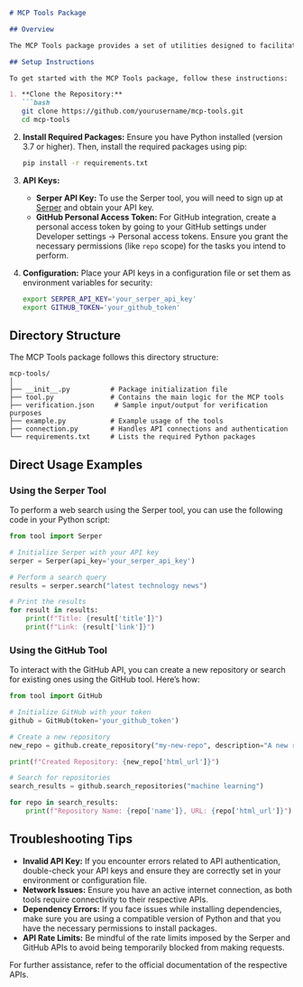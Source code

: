 ```markdown
# MCP Tools Package

## Overview

The MCP Tools package provides a set of utilities designed to facilitate integration with various APIs. This package currently includes two tools: **Serper** and **GitHub**. The Serper tool enables users to perform web searches and content scraping through the Serper API, while the GitHub tool allows users to interact with the GitHub API for repository management tasks. This package aims to simplify the process of retrieving information and managing GitHub repositories programmatically.

## Setup Instructions

To get started with the MCP Tools package, follow these instructions:

1. **Clone the Repository:**
   ```bash
   git clone https://github.com/yourusername/mcp-tools.git
   cd mcp-tools
   ```

2. **Install Required Packages:**
   Ensure you have Python installed (version 3.7 or higher). Then, install the required packages using pip:
   ```bash
   pip install -r requirements.txt
   ```

3. **API Keys:**
   - **Serper API Key:** To use the Serper tool, you will need to sign up at [Serper](https://serper.dev/) and obtain your API key. 
   - **GitHub Personal Access Token:** For GitHub integration, create a personal access token by going to your GitHub settings under Developer settings -> Personal access tokens. Ensure you grant the necessary permissions (like `repo` scope) for the tasks you intend to perform.

4. **Configuration:**
   Place your API keys in a configuration file or set them as environment variables for security:
   ```bash
   export SERPER_API_KEY='your_serper_api_key'
   export GITHUB_TOKEN='your_github_token'
   ```

## Directory Structure

The MCP Tools package follows this directory structure:

```
mcp-tools/
│
├── __init__.py          # Package initialization file
├── tool.py              # Contains the main logic for the MCP tools
├── verification.json     # Sample input/output for verification purposes
├── example.py           # Example usage of the tools
├── connection.py        # Handles API connections and authentication
└── requirements.txt     # Lists the required Python packages
```

## Direct Usage Examples

### Using the Serper Tool

To perform a web search using the Serper tool, you can use the following code in your Python script:

```python
from tool import Serper

# Initialize Serper with your API key
serper = Serper(api_key='your_serper_api_key')

# Perform a search query
results = serper.search("latest technology news")

# Print the results
for result in results:
    print(f"Title: {result['title']}")
    print(f"Link: {result['link']}")
```

### Using the GitHub Tool

To interact with the GitHub API, you can create a new repository or search for existing ones using the GitHub tool. Here’s how:

```python
from tool import GitHub

# Initialize GitHub with your token
github = GitHub(token='your_github_token')

# Create a new repository
new_repo = github.create_repository("my-new-repo", description="A new repository for testing")

print(f"Created Repository: {new_repo['html_url']}")

# Search for repositories
search_results = github.search_repositories("machine learning")

for repo in search_results:
    print(f"Repository Name: {repo['name']}, URL: {repo['html_url']}")
```

## Troubleshooting Tips

- **Invalid API Key:** If you encounter errors related to API authentication, double-check your API keys and ensure they are correctly set in your environment or configuration file.
- **Network Issues:** Ensure you have an active internet connection, as both tools require connectivity to their respective APIs.
- **Dependency Errors:** If you face issues while installing dependencies, make sure you are using a compatible version of Python and that you have the necessary permissions to install packages.
- **API Rate Limits:** Be mindful of the rate limits imposed by the Serper and GitHub APIs to avoid being temporarily blocked from making requests.

For further assistance, refer to the official documentation of the respective APIs.
```